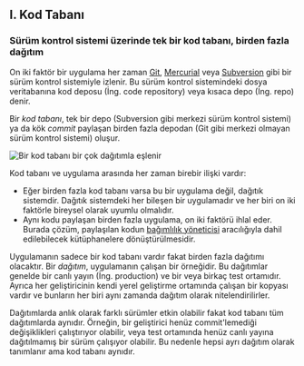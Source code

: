 ## I. Kod Tabanı
### Sürüm kontrol sistemi üzerinde tek bir kod tabanı, birden fazla dağıtım

On iki faktör bir uygulama her zaman [Git](http://git-scm.com/), [Mercurial](http://mercurial.selenic.com/) veya [Subversion](http://subversion.apache.org/) gibi bir sürüm kontrol sistemiyle izlenir. Bu sürüm kontrol sistemindeki dosya veritabanına kod deposu (İng. code repository) veya kısaca depo (İng. repo) denir.

Bir *kod tabanı*, tek bir depo (Subversion gibi merkezi sürüm kontrol sistemi) ya da kök *commit* paylaşan birden fazla depodan (Git gibi merkezi olmayan sürüm kontrol sistemi) oluşur.

![Bir kod tabanı bir çok dağıtımla eşlenir](/images/codebase-deploys.png)

Kod tabanı ve uygulama arasında her zaman birebir ilişki vardır:

* Eğer birden fazla kod tabanı varsa bu bir uygulama değil, dağıtık sistemdir. Dağıtık sistemdeki her bileşen bir uygulamadır ve her biri on iki faktörle bireysel olarak uyumlu olmalıdır.
* Aynı kodu paylaşan birden fazla uygulama, on iki faktörü ihlal eder. Burada çözüm, paylaşılan kodun [bağımlılık yöneticisi](./dependencies) aracılığıyla dahil edilebilecek kütüphanelere dönüştürülmesidir.

Uygulamanın sadece bir kod tabanı vardır fakat birden fazla dağıtımı olacaktır. Bir *dağıtım*, uygulamanın çalışan bir örneğidir. Bu dağıtımlar genelde bir canlı yayın (İng. production) ve bir veya birkaç test ortamıdır. Ayrıca her geliştiricinin kendi yerel geliştirme ortamında çalışan bir kopyası vardır ve bunların her biri aynı zamanda dağıtım olarak nitelendirilirler.

Dağıtımlarda anlık olarak farklı sürümler etkin olabilir fakat kod tabanı tüm dağıtımlarda aynıdır. Örneğin, bir geliştirici henüz commit'lemediği değişiklikleri çalıştırıyor olabilir, veya test ortamında henüz canlı yayına dağıtılmamış bir sürüm çalışıyor olabilir. Bu nedenle hepsi ayrı dağıtım olarak tanımlanır ama kod tabanı aynıdır.
